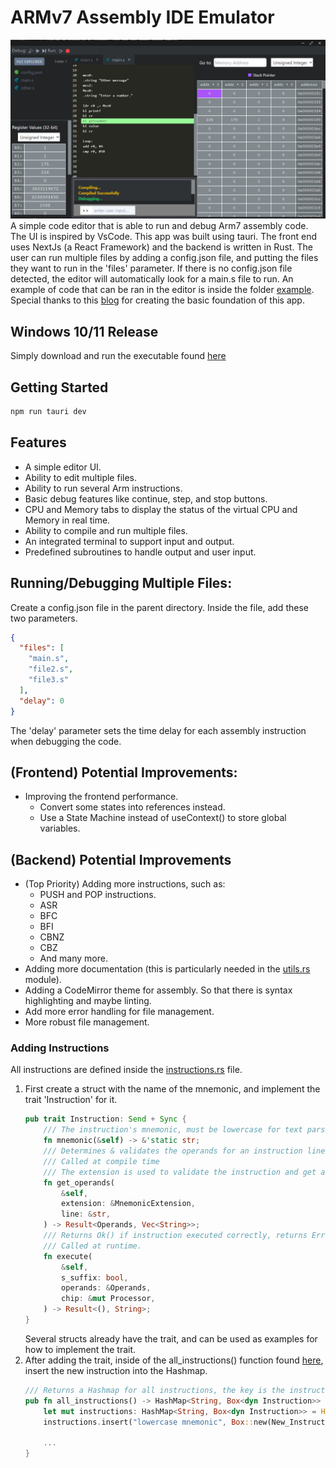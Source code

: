 # ARMv7 Assembly IDE Emulator
![alt text](image.png)
A simple code editor that is able to run and debug Arm7 assembly code. The UI is inspired by VsCode. This app was built using tauri. The front end uses NextJs (a React Framework) and the backend is written in Rust. The user can run multiple files by adding a config.json file, and putting the files they want to run in the 'files' parameter. If there is no config.json file detected, the editor will automatically look for a main.s file to run. An example of code that can be ran in the editor is inside the folder [example](https://github.com/DashCampbell/Arm-Assembly-Compiler-Simulator/tree/master/example). Special thanks to this [blog](https://hackernoon.com/how-i-cloned-a-simple-vscode-using-tauri-and-reactjs) for creating the basic foundation of this app.
## Windows 10/11 Release
Simply download and run the executable found [here](https://github.com/DashCampbell/Arm-Assembly-Compiler-Simulator/blob/master/example/arm7_compiler.exe)
## Getting Started
```bash
npm run tauri dev
```
## Features
* A simple editor UI.
* Ability to edit multiple files.
* Ability to run several Arm instructions.
* Basic debug features like continue, step, and stop buttons.
* CPU and Memory tabs to display the status of the virtual CPU and Memory in real time.
* Ability to compile and run multiple files.
* An integrated terminal to support input and output.
* Predefined subroutines to handle output and user input.

## Running/Debugging Multiple Files:
Create a config.json file in the parent directory. Inside the file, add these two parameters.
```json
{
  "files": [
    "main.s",
    "file2.s",
    "file3.s"
  ],
  "delay": 0
}
```
The 'delay' parameter sets the time delay for each assembly instruction when debugging the code.
## (Frontend) Potential Improvements:
* Improving the frontend performance.
    * Convert some states into references instead.
    * Use a State Machine instead of useContext() to store global variables.

## (Backend) Potential Improvements
* (Top Priority) Adding more instructions, such as:
    * PUSH and POP instructions.
    * ASR
    * BFC
    * BFI
    * CBNZ
    * CBZ
    * And many more.
* Adding more documentation (this is particularly needed in the [utils.rs](https://github.com/DashCampbell/Arm-Assembly-Compiler-Simulator/blob/master/src-tauri/src/utils.rs) module).
* Adding a CodeMirror theme for assembly. So that there is syntax highlighting and maybe linting.
* Add more error handling for file management.
* More robust file management.
### Adding Instructions
All instructions are defined inside the [instructions.rs](https://github.com/DashCampbell/Arm-Assembly-Compiler-Simulator/blob/master/src-tauri/src/instructions.rs) file.
1. First create a struct with the name of the mnemonic, and implement the trait 'Instruction' for it.
    ```rust
    pub trait Instruction: Send + Sync {
        /// The instruction's mnemonic, must be lowercase for text parsing.
        fn mnemonic(&self) -> &'static str;
        /// Determines & validates the operands for an instruction line. Returns an error if the instruction is invalid.
        /// Called at compile time
        /// The extension is used to validate the instruction and get any constraints.
        fn get_operands(
            &self,
            extension: &MnemonicExtension,
            line: &str,
        ) -> Result<Operands, Vec<String>>;
        /// Returns Ok() if instruction executed correctly, returns Err() if there is a runtime error.
        /// Called at runtime.
        fn execute(
            &self,
            s_suffix: bool,
            operands: &Operands,
            chip: &mut Processor,
        ) -> Result<(), String>;
    }
    ```
    Several structs already have the trait, and can be used as examples for how to implement the trait.
2. After adding the trait, inside of the all_instructions() function found [here](https://github.com/DashCampbell/Arm-Assembly-Compiler-Simulator/blob/master/src-tauri/src/instructions.rs), insert the new instruction into the Hashmap.
    ```rust
    /// Returns a Hashmap for all instructions, the key is the instruction's mnemonic
    pub fn all_instructions() -> HashMap<String, Box<dyn Instruction>> {
        let mut instructions: HashMap<String, Box<dyn Instruction>> = HashMap::new();
        instructions.insert("lowercase mnemonic", Box::new(New_Instruction {}));
        
        ...
    }
    ```
